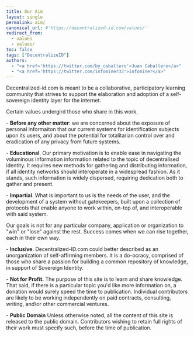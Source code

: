```yaml
---
title: Our Aim
layout: single
permalink: aim/
canonical_url: #'https://decentralized-id.com/values/'
redirect_from: 
  - values
  - values/
toc: false
tags: ["DecentralizeID"]
authors:
  - "<a href='https://twitter.com/by_caballero'>Juan Caballero</a>"
  - "<a href='https://twitter.com/infominer33'>Infominer</a>"
---
```


Decentralized-id.com is meant to be a collaborative, participatory learning community that strives to support the elaboration and adoption of a self-sovereign identity layer for the internet. 

Certain values undergird those who share in this work.

\-          **Before any other matter**: we are concerned about the exposure of personal informaiton that our current systems for identification subjects upon its users, and about the potential for totalitarian control over and eradication of any privacy from future systems.

\-          **Educational**.  Our primary motivation is to enable ease in navigating the voluminous information information related to the topic of decentralised identity. It requires new methods for gathering and distributing information, if all identity networks should interoperate in a widespread fashion. As it stands, such information is widely dispersed, requiring dedication both to gather and present. 

\-          **Impartial**.  What is important to us is the needs of the user, and the development of a system without gatekeepers, built upon a collection of protocols that enable anyone to work within, on-top of, and interoperable with said system.

Our goals is not for any particular company, application or organization to "win" or "lose" against the rest. Success comes when we can rise together, each in their own way.

\-          **Inclusive**.  Decentralized-ID.com could better described as an unorganization of self-affirming members. It is a do-ocracy, comprised of those who share a passion for building a common repository of knowledge, in support of Sovereign Identity. 

\-          **Not for Profit.**  The purpose of this site is to learn and share knowledge. That said, if there is a particular topic you'd like more information on, a donation would surely speed the time to publication. Individual contributors are likely to be working independently on paid contracts, consulting, writing, and\or other commercial ventures.

\-          **Public Domain** Unless otherwise noted, all the content of this site is released to the public domain. Contributors wishing to retain full rights of their work must specify such, before the time of publication.